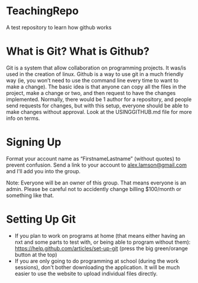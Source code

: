TeachingRepo
============

A test repository to learn how github works

What is Git? What is Github?
============================

Git is a system that allow collaboration on programming projects. It was/is used in the creation of linux.
Github is a way to use git in a much friendly way (ie, you won’t need to use the command line every time to want to make a change).
The basic idea is that anyone can copy all the files in the project, make a change or two, and then request to have the changes implemented.
Normally, there would be 1 author for a repository, and people send requests for changes, but with this setup, everyone should be able to make changes without approval.
Look at the USINGGITHUB.md file for more info on terms.


Signing Up
==========

Format your account name as “FirstnameLastname” (without quotes) to prevent confusion.
Send a link to your account to alex.lamson@gmail.com and I'll add you into the group.

Note: Everyone will be an owner of this group. That means everyone is an admin. Please be careful not to accidently change billing $100/month or something like that.


Setting Up Git
==============

* If you plan to work on programs at home (that means either having an nxt and some parts to test with, or being able to program without them): https://help.github.com/articles/set-up-git (press the big green/orange button at the top)
* If you are only going to do programming at school (during the work sessions), don't bother downloading the application. It will be much easier to use the website to upload individual files directly.

